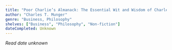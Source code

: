 ```yaml
---
title: "Poor Charlie’s Almanack: The Essential Wit and Wisdom of Charles T. Munger"
author: "Charles T. Munger"
genre: "Business, Philosophy"
shelves: ["Business", "Philosophy", "Non-fiction"]
dateCompleted: Unknown
---
```


*Read date unknown*

